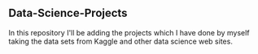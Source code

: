 ## Data-Science-Projects ##
In this repository I'll be adding the projects which I have done by myself taking the data sets from Kaggle and other data science web sites.             





